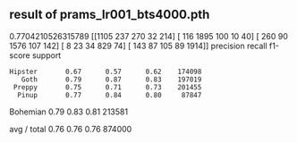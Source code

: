 ## result of prams_lr001_bts4000.pth

0.7704210526315789
[[1105  237  270   32  214]
 [ 116 1895  100   10   40]
 [ 260   90 1576  107  142]
 [   8   23   34  829   74]
 [ 143   87  105   89 1914]]
             precision    recall  f1-score   support

    Hipster       0.67      0.57      0.62    174098
       Goth       0.79      0.87      0.83    197019
     Preppy       0.75      0.71      0.73    201455
      Pinup       0.77      0.84      0.80     87847
   Bohemian       0.79      0.83      0.81    213581

avg / total       0.76      0.76      0.76    874000
